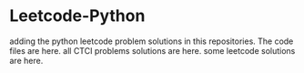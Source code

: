 # Leetcode-Python
adding the python leetcode problem solutions in this repositories. 
The code files are here.
all CTCI problems solutions are here.
some leetcode solutions are here.


















































































































































































































































































































